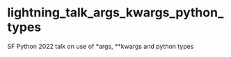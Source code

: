 # lightning_talk_args_kwargs_python_types
SF Python 2022 talk on use of *args, **kwargs and python types
